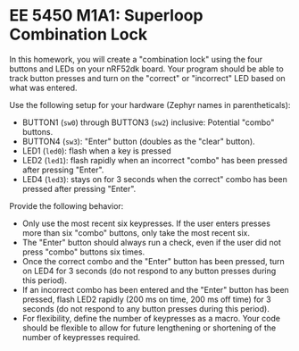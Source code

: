 # EE 5450 M1A1: Superloop Combination Lock

In this homework, you will create a "combination lock" using the four buttons 
and LEDs on your nRF52dk board.  Your program should be able to track
button presses and turn on the "correct" or "incorrect" LED based on
what was entered.

Use the following setup for your hardware (Zephyr names in parentheticals):
- BUTTON1 (`sw0`) through BUTTON3 (`sw2`) inclusive: Potential "combo" buttons.
- BUTTON4 (`sw3`): "Enter" button (doubles as the "clear" button).
- LED1 (`led0`): flash when a key is pressed
- LED2 (`led1`): flash rapidly when an incorrect "combo" has been pressed after pressing "Enter".
- LED4 (`led3`): stays on for 3 seconds when the correct" combo has been pressed after pressing "Enter".

Provide the following behavior:
- Only use the most recent six keypresses. If the user enters presses more 
than six "combo" buttons, only take the most recent six.
- The "Enter" button should always run a check, even if the user did not 
press "combo" buttons six times.
- Once the correct combo and the "Enter" button has been pressed, turn
on LED4 for 3 seconds (do not respond to any button presses during this period).
- If an incorrect combo has been entered and the "Enter" button has been pressed,
flash LED2 rapidly (200 ms on time, 200 ms off time) for 3 seconds (do not respond to
any button presses during this period).
- For flexibility, define the number of keypresses as a macro.  Your code should be
flexible to allow for future lengthening or shortening of the number of keypresses required.
